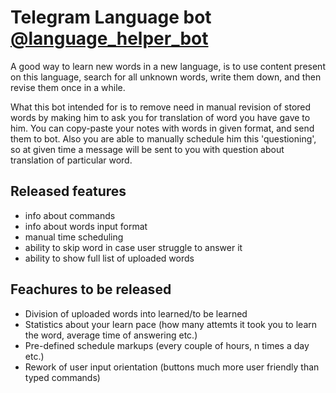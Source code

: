 # Telegram Language bot [@language_helper_bot](https://telegram.me/language_helper_bot)

A good way to learn new words in a new language, is to use content present on
this language, search for all unknown words, write them down, and then revise them
once in a while. 

What this bot intended for is to remove need in manual revision of stored words
by making him to ask you for translation of word you have gave to him. 
You can copy-paste your notes with words in given format, and send them to bot.
Also you are able to manually schedule him this 'questioning', so at given 
time a message will be sent to you with question about translation of 
particular word.


## Released features
- info about commands
- info about words input format
- manual time scheduling 
- ability to skip word in case user struggle to answer it
- ability to show full list of uploaded words


## Feachures to be released
- Division of uploaded words into learned/to be learned
- Statistics about your learn pace (how many attemts it took you to learn the word, average time of answering etc.)
- Pre-defined schedule markups (every couple of hours, n times a day etc.)
- Rework of user input orientation (buttons much more user friendly than typed commands)

